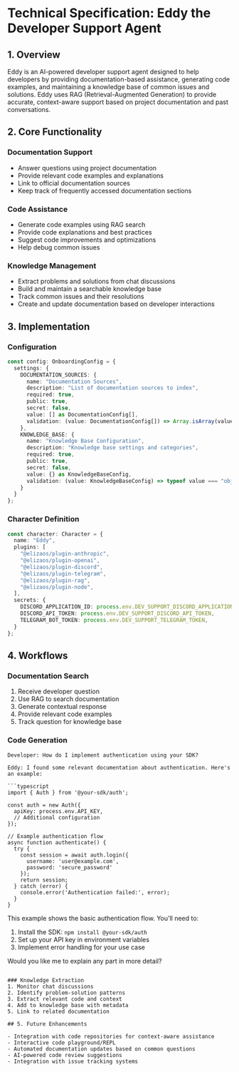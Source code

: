# Technical Specification: Eddy the Developer Support Agent

## 1. Overview

Eddy is an AI-powered developer support agent designed to help developers by providing documentation-based assistance, generating code examples, and maintaining a knowledge base of common issues and solutions. Eddy uses RAG (Retrieval-Augmented Generation) to provide accurate, context-aware support based on project documentation and past conversations.

## 2. Core Functionality

### Documentation Support
- Answer questions using project documentation
- Provide relevant code examples and explanations
- Link to official documentation sources
- Keep track of frequently accessed documentation sections

### Code Assistance
- Generate code examples using RAG search
- Provide code explanations and best practices
- Suggest code improvements and optimizations
- Help debug common issues

### Knowledge Management
- Extract problems and solutions from chat discussions
- Build and maintain a searchable knowledge base
- Track common issues and their resolutions
- Create and update documentation based on developer interactions

## 3. Implementation

### Configuration

```typescript
const config: OnboardingConfig = {
  settings: {
    DOCUMENTATION_SOURCES: {
      name: "Documentation Sources",
      description: "List of documentation sources to index",
      required: true,
      public: true,
      secret: false,
      value: [] as DocumentationConfig[],
      validation: (value: DocumentationConfig[]) => Array.isArray(value),
    },
    KNOWLEDGE_BASE: {
      name: "Knowledge Base Configuration",
      description: "Knowledge base settings and categories",
      required: true,
      public: true,
      secret: false,
      value: {} as KnowledgeBaseConfig,
      validation: (value: KnowledgeBaseConfig) => typeof value === "object",
    }
  }
};
```

### Character Definition

```typescript
const character: Character = {
  name: "Eddy",
  plugins: [
    "@elizaos/plugin-anthropic",
    "@elizaos/plugin-openai",
    "@elizaos/plugin-discord",
    "@elizaos/plugin-telegram",
    "@elizaos/plugin-rag",
    "@elizaos/plugin-node",
  ],
  secrets: {
    DISCORD_APPLICATION_ID: process.env.DEV_SUPPORT_DISCORD_APPLICATION_ID,
    DISCORD_API_TOKEN: process.env.DEV_SUPPORT_DISCORD_API_TOKEN,
    TELEGRAM_BOT_TOKEN: process.env.DEV_SUPPORT_TELEGRAM_TOKEN,
  }
};
```

## 4. Workflows

### Documentation Search
1. Receive developer question
2. Use RAG to search documentation
3. Generate contextual response
4. Provide relevant code examples
5. Track question for knowledge base

### Code Generation
```
Developer: How do I implement authentication using your SDK?

Eddy: I found some relevant documentation about authentication. Here's an example:

```typescript
import { Auth } from '@your-sdk/auth';

const auth = new Auth({
  apiKey: process.env.API_KEY,
  // Additional configuration
});

// Example authentication flow
async function authenticate() {
  try {
    const session = await auth.login({
      username: 'user@example.com',
      password: 'secure_password'
    });
    return session;
  } catch (error) {
    console.error('Authentication failed:', error);
  }
}
```

This example shows the basic authentication flow. You'll need to:
1. Install the SDK: `npm install @your-sdk/auth`
2. Set up your API key in environment variables
3. Implement error handling for your use case

Would you like me to explain any part in more detail?
```

### Knowledge Extraction
1. Monitor chat discussions
2. Identify problem-solution patterns
3. Extract relevant code and context
4. Add to knowledge base with metadata
5. Link to related documentation

## 5. Future Enhancements

- Integration with code repositories for context-aware assistance
- Interactive code playground/REPL
- Automated documentation updates based on common questions
- AI-powered code review suggestions
- Integration with issue tracking systems
